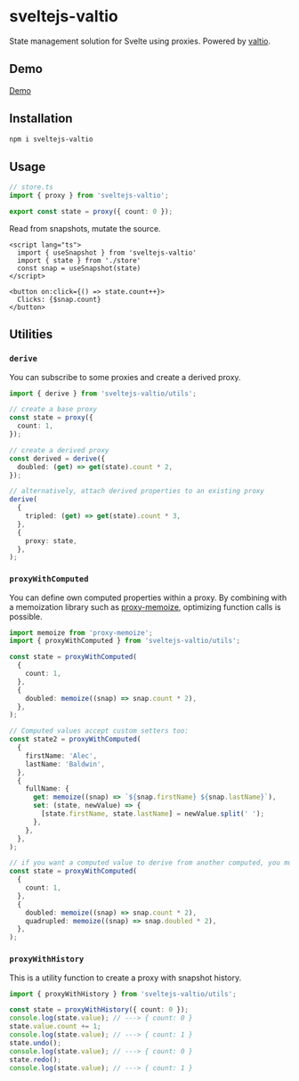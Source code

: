 # sveltejs-valtio

State management solution for Svelte using proxies. Powered by [valtio](https://github.com/pmndrs/valtio).

## Demo

[Demo](https://stackblitz.com/edit/vitejs-vite-kz7hyk?file=src%2FApp.svelte)

## Installation

```sh
npm i sveltejs-valtio
```

## Usage

```ts
// store.ts
import { proxy } from 'sveltejs-valtio';

export const state = proxy({ count: 0 });
```

Read from snapshots, mutate the source.

```svelte
<script lang="ts">
  import { useSnapshot } from 'sveltejs-valtio'
  import { state } from './store'
  const snap = useSnapshot(state)
</script>

<button on:click={() => state.count++}>
  Clicks: {$snap.count}
</button>
```

## Utilities

### `derive`

You can subscribe to some proxies and create a derived proxy.

```ts
import { derive } from 'sveltejs-valtio/utils';

// create a base proxy
const state = proxy({
  count: 1,
});

// create a derived proxy
const derived = derive({
  doubled: (get) => get(state).count * 2,
});

// alternatively, attach derived properties to an existing proxy
derive(
  {
    tripled: (get) => get(state).count * 3,
  },
  {
    proxy: state,
  },
);
```

### `proxyWithComputed`

You can define own computed properties within a proxy. By combining with a memoization library such as [proxy-memoize](https://github.com/dai-shi/proxy-memoize), optimizing function calls is possible.

```ts
import memoize from 'proxy-memoize';
import { proxyWithComputed } from 'sveltejs-valtio/utils';

const state = proxyWithComputed(
  {
    count: 1,
  },
  {
    doubled: memoize((snap) => snap.count * 2),
  },
);

// Computed values accept custom setters too:
const state2 = proxyWithComputed(
  {
    firstName: 'Alec',
    lastName: 'Baldwin',
  },
  {
    fullName: {
      get: memoize((snap) => `${snap.firstName} ${snap.lastName}`),
      set: (state, newValue) => {
        [state.firstName, state.lastName] = newValue.split(' ');
      },
    },
  },
);

// if you want a computed value to derive from another computed, you must declare the dependency first:
const state = proxyWithComputed(
  {
    count: 1,
  },
  {
    doubled: memoize((snap) => snap.count * 2),
    quadrupled: memoize((snap) => snap.doubled * 2),
  },
);
```

### `proxyWithHistory`

This is a utility function to create a proxy with snapshot history.

```ts
import { proxyWithHistory } from 'sveltejs-valtio/utils';

const state = proxyWithHistory({ count: 0 });
console.log(state.value); // ---> { count: 0 }
state.value.count += 1;
console.log(state.value); // ---> { count: 1 }
state.undo();
console.log(state.value); // ---> { count: 0 }
state.redo();
console.log(state.value); // ---> { count: 1 }
```
